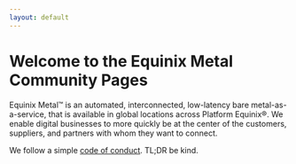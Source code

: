 ```yaml
---
layout: default
---
```


# Welcome to the Equinix Metal Community Pages

Equinix Metal™ is an automated, interconnected, low-latency bare metal-as-a-service, that is available in global locations across Platform Equinix®. We enable digital businesses to more quickly be at the center of the customers, suppliers, and partners with whom they want to connect.

We follow a simple [code of conduct](./CODE_OF_CONDUCT.html). TL;DR be kind.
